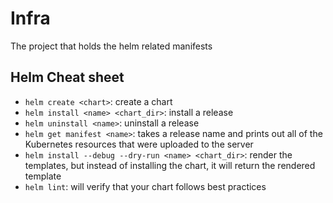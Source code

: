 # Infra

The project that holds the helm related manifests

## Helm Cheat sheet

- `helm create <chart>`: create a chart
- `helm install <name> <chart_dir>`: install a release
- `helm uninstall <name>`: uninstall a release
- `helm get manifest <name>`: takes a release name and prints out all of the Kubernetes resources that were uploaded to the server
- `helm install --debug --dry-run <name> <chart_dir>`: render the templates, but instead of installing the chart, it will return the rendered template
- `helm lint`: will verify that your chart follows best practices
